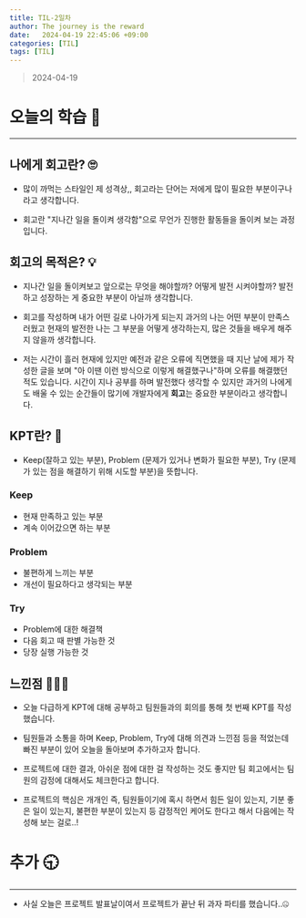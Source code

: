 ```yaml
---
title: TIL-2일차
author: The journey is the reward
date:   2024-04-19 22:45:06 +09:00
categories: [TIL]
tags: [TIL]
---
```



> 2024-04-19

# 오늘의 학습 🌠
---

## 나에게 회고란? 🙄

- 많이 까먹는 스타일인 제 성격상,, 회고라는 단어는 저에게 많이 필요한 부분이구나라고 생각합니다. 

- 회고란  "지나간 일을 돌이켜 생각함"으로 무언가 진행한 활동들을 돌이켜 보는 과정입니다. 

## 회고의 목적은? 💡

- 지나간 일을 돌이켜보고 앞으로는 무엇을 해야할까? 어떻게 발전 시켜야할까? 발전하고 성장하는 게 중요한 부분이 아닐까 생각합니다.

- 회고를 작성하며 내가 어떤 길로 나아가게 되는지 과거의 나는 어떤 부분이 만족스러웠고 현재의 발전한 나는 그 부분을 어떻게 생각하는지, 많은 것들을 배우게 해주지 않을까 생각합니다.

- 저는 시간이 흘러 현재에 있지만 예전과 같은 오류에 직면했을 때 지난 날에 제가 작성한 글을 보며 "아 이땐 이런 방식으로 이렇게 해결했구나"하며 오류를 해결했던 적도 있습니다. 시간이 지나 공부를 하며 발전했다 생각할 수 있지만 과거의 나에게도 배울 수 있는 순간들이 많기에 개발자에게 **회고**는 중요한 부분이라고 생각합니다.

## KPT란? 🧾

- Keep(잘하고 있는 부분), Problem (문제가 있거나 변화가 필요한 부분), Try (문제가 있는 점을 해결하기 위해 시도할 부분)을 뜻합니다.

### Keep

- 현재 만족하고 있는 부분
- 계속 이어갔으면 하는 부분

### Problem

- 불편하게 느끼는 부분
- 개선이 필요하다고 생각되는 부분

### Try

- Problem에 대한 해결책
- 다음 회고 때 판별 가능한 것
- 당장 실행 가능한 것

## 느낀점 🧘🏻‍♂️

- 오늘 다급하게 KPT에 대해 공부하고 팀원들과의 회의를 통해 첫 번째 KPT를 작성했습니다.

- 팀원들과 소통을 하며 Keep, Problem, Try에 대해 의견과 느낀점 등을 적었는데 빠진 부분이 있어 오늘을 돌아보며 추가하고자 합니다.

-   프로젝트에 대한 결과, 아쉬운 점에 대한 걸 작성하는 것도 좋지만 팀 회고에서는 팀원의 감정에 대해서도 체크한다고 합니다.

- 프로젝트의 핵심은 개개인 즉, 팀원들이기에 혹시 하면서 힘든 일이 있는지, 기분 좋은 일이 있는지, 불편한 부분이 있는지 등 감정적인 케어도 한다고 해서 다음에는 작성해 보는 걸로..!


# 추가 🕤
---

- 사실 오늘은 프로젝트 발표날이여서 프로젝트가 끝난 뒤 과자 파티를 했습니다..🤐